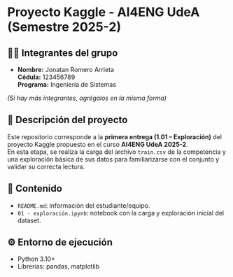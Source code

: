 # Proyecto Kaggle - AI4ENG UdeA (Semestre 2025-2)

## 🧑‍💻 Integrantes del grupo
- **Nombre:** Jonatan Romero Arrieta  
  **Cédula:** 123456789  
  **Programa:** Ingeniería de Sistemas

*(Si hay más integrantes, agrégalos en la misma forma)*

## 📘 Descripción del proyecto
Este repositorio corresponde a la **primera entrega (1.01 – Exploración)** del proyecto Kaggle propuesto en el curso **AI4ENG UdeA 2025-2**.  
En esta etapa, se realiza la carga del archivo `train.csv` de la competencia y una exploración básica de sus datos para familiarizarse con el conjunto y validar su correcta lectura.

## 📂 Contenido
- `README.md`: información del estudiante/equipo.  
- `01 - exploración.ipynb`: notebook con la carga y exploración inicial del dataset.

## ⚙️ Entorno de ejecución
- Python 3.10+  
- Librerías: pandas, matplotlib
